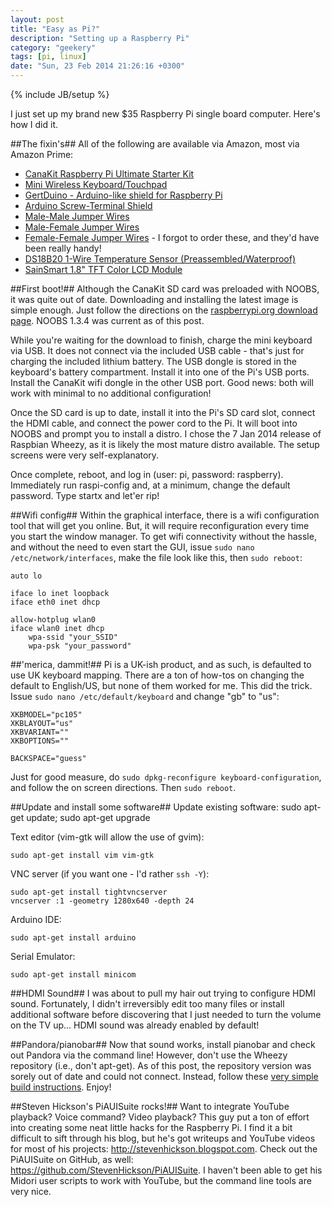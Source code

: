 ```yaml
---
layout: post
title: "Easy as Pi?"
description: "Setting up a Raspberry Pi"
category: "geekery"
tags: [pi, linux]
date: "Sun, 23 Feb 2014 21:26:16 +0300"
---
```

{% include JB/setup %}

I just set up my brand new $35 Raspberry Pi single board computer.  Here's how I did it.

##The fixin's##
All of the following are available via Amazon, most via Amazon Prime:
- [CanaKit Raspberry Pi Ultimate Starter Kit](http://www.amazon.com/gp/product/B00G1PNG54)
- [Mini Wireless Keyboard/Touchpad](http://www.amazon.com/gp/product/B00B9996LA)
- [GertDuino - Arduino-like shield for Raspberry Pi](http://www.amazon.com/gp/product/B00GWV4D04)
- [Arduino Screw-Terminal Shield](http://www.amazon.com/gp/product/B00HBVVKPA)
- [Male-Male Jumper Wires](http://www.amazon.com/gp/product/B003B1XR28)
- [Male-Female Jumper Wires](http://www.amazon.com/gp/product/B008MRZSH8)
- [Female-Female Jumper Wires](http://www.amazon.com/40pcs-Female-2-54mm-Jumper-Wires/dp/B007MRQC1K) - I forgot to order these, and they'd have been really handy!
- [DS18B20 1-Wire Temperature Sensor (Preassembled/Waterproof)](http://www.amazon.com/gp/product/B008HODWBU)
- [SainSmart 1.8" TFT Color LCD Module](http://www.amazon.com/gp/product/B008HWTVQ2)

##First boot!##
Although the CanaKit SD card was preloaded with NOOBS, it was quite out of date.  Downloading and installing the latest image is simple enough.  Just follow the directions on the [raspberrypi.org download page](http://www.raspberrypi.org/downloads).  NOOBS 1.3.4 was current as of this post.

While you're waiting for the download to finish, charge the mini keyboard via USB.  It does not connect via the included USB cable - that's just for charging the included lithium battery.  The USB dongle is stored in the keyboard's battery compartment.  Install it into one of the Pi's USB ports.  Install the CanaKit wifi dongle in the other USB port.  Good news: both will work with minimal to no additional configuration!

Once the SD card is up to date, install it into the Pi's SD card slot, connect the HDMI cable, and connect the power cord to the Pi.  It will boot into NOOBS and prompt you to install a distro.  I chose the 7 Jan 2014 release of Raspbian Wheezy, as it is likely the most mature distro available.  The setup screens were very self-explanatory.

Once complete, reboot, and log in (user: pi, password: raspberry).  Immediately run raspi-config and, at a minimum, change the default password.  Type startx and let'er rip!

##Wifi config##
Within the graphical interface, there is a wifi configuration tool that will get you online.  But, it will require reconfiguration every time you start the window manager.  To get wifi connectivity without the hassle, and without the need to even start the GUI, issue `sudo nano /etc/network/interfaces`, make the file look like this, then `sudo reboot`:

    auto lo

    iface lo inet loopback
    iface eth0 inet dhcp

    allow-hotplug wlan0
    iface wlan0 inet dhcp
        wpa-ssid "your_SSID"
        wpa-psk "your_password"

##'merica, dammit!##
Pi is a UK-ish product, and as such, is defaulted to use UK keyboard mapping.  There are a ton of how-tos on changing the default to English/US, but none of them worked for me.  This did the trick.  Issue `sudo nano /etc/default/keyboard` and change "gb" to "us":

    XKBMODEL="pc105"
    XKBLAYOUT="us"
    XKBVARIANT=""
    XKBOPTIONS=""

    BACKSPACE="guess"

Just for good measure, do `sudo dpkg-reconfigure keyboard-configuration`, and follow the on screen directions.  Then `sudo reboot`.

##Update and install some software##
Update existing software:
    sudo apt-get update; sudo apt-get upgrade

Text editor (vim-gtk will allow the use of gvim):

    sudo apt-get install vim vim-gtk

VNC server (if you want one - I'd rather `ssh -Y`):

    sudo apt-get install tightvncserver
    vncserver :1 -geometry 1280x640 -depth 24

Arduino IDE:

    sudo apt-get install arduino

Serial Emulator:

    sudo apt-get install minicom

##HDMI Sound##
I was about to pull my hair out trying to configure HDMI sound.  Fortunately, I didn't irreversibly edit too many files or install additional software before discovering that I just needed to turn the volume on the TV up...  HDMI sound was already enabled by default!

##Pandora/pianobar##
Now that sound works, install pianobar and check out Pandora via the command line!  However, don't use the Wheezy repository (i.e., don't apt-get).  As of this post, the repository version was sorely out of date and could not connect.  Instead, follow these [very simple build instructions](http://technicaltom.wordpress.com/2013/09/12/pianobar_tls_handshake_fix/).  Enjoy!

##Steven Hickson's PiAUISuite rocks!##
Want to integrate YouTube playback?  Voice command?  Video playback?  This guy put a ton of effort into creating some neat little hacks for the Raspberry Pi.  I find it a bit difficult to sift through his blog, but he's got writeups and YouTube videos for most of his projects: <http://stevenhickson.blogspot.com>.  Check out the PiAUISuite on GitHub, as well: <https://github.com/StevenHickson/PiAUISuite>.  I haven't been able to get his Midori user scripts to work with YouTube, but the command line tools are very nice.
